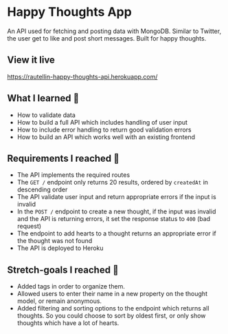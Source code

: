# Happy Thoughts App 

An API used for fetching and posting data with MongoDB. Similar to Twitter, the user get to like and post short messages. Built for happy thoughts. 

## View it live

https://rautellin-happy-thoughts-api.herokuapp.com/

## What I learned 🧠

* How to validate data 
* How to build a full API which includes handling of user input
* How to include error handling to return good validation errors
* How to build an API which works well with an existing frontend

## Requirements I reached 🧪

* The API implements the required routes
* The `GET /` endpoint only returns 20 results, ordered by `createdAt` in descending order
* The API  validate user input and return appropriate errors if the input is invalid
* In the `POST /` endpoint to create a new thought, if the input was invalid and the API is returning errors, it set the response status to `400` (bad request)
* The endpoint to add hearts to a thought returns an appropriate error if the thought was not found
* The API is deployed to Heroku 

## Stretch-goals I reached 🧘

* Added tags in order to organize them. 
* Allowed users to enter their name in a new property on the thought model, or remain anonymous.
* Added filtering and sorting options to the endpoint which returns all thoughts. So you could choose to sort by oldest first, or only show thoughts which have a lot of hearts.

